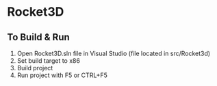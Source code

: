 # Rocket3D

## To Build & Run

1. Open Rocket3D.sln file in Visual Studio (file located in src/Rocket3d)
2. Set build target to x86
2. Build project
3. Run project with F5 or CTRL+F5
